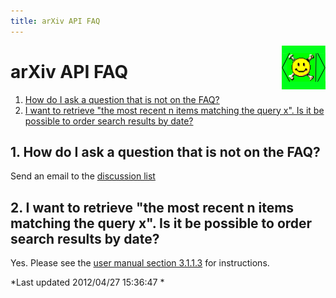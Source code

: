 ```yaml
---
title: arXiv API FAQ
---
```

<span style="float: right">![](arXiv_api_xml.png)</span>

# arXiv API FAQ

1.  [How do I ask a question that is not on the FAQ?](#q1)
2.  [I want to retrieve "the most recent n items matching the query x".
    Is it be possible to order search results by date?](#q2)

## 1\. How do I ask a question that is not on the FAQ?

Send an email to the [discussion
list](http://groups.google.com/group/arxiv-api)

## 2\. I want to retrieve "the most recent n items matching the query x". Is it be possible to order search results by date?

Yes. Please see the [user manual section
3.1.1.3](/help/api/user-manual.md#sort) for instructions.

*Last updated 2012/04/27 15:36:47 *

